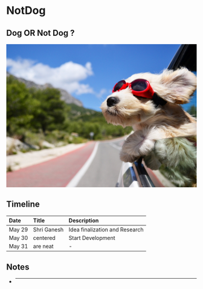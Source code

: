 # NotDog
## Dog OR Not Dog ?

![Dog or Not Dog](/data/dog_stylish.jpg)


## Timeline

| Date        | Title           | Description  |
|:------------- |:-------------|:-----|
| May 29      | Shri Ganesh | Idea finalization and Research |
| May 30      | centered      |  Start Development  |
| May 31 | are neat      |  - |

## Notes

* --------
